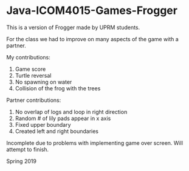 # Java-ICOM4015-Games-Frogger

This is a version of Frogger made by UPRM students.

For the class we had to improve on many aspects of the game with a partner.

My contributions:
1. Game score
2. Turtle reversal
3. No spawning on water
4. Collision of the frog with the trees

Partner contributions:
1. No overlap of logs and loop in right direction
2. Random # of lily pads appear in x axis
3. Fixed upper boundary
4. Created left and right boundaries

Incomplete due to problems with implementing game over screen.
Will attempt to finish.

Spring 2019
